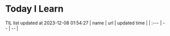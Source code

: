 # Today I Learn 
TIL list updated at 2023-12-08 01:54:27
| name | url | updated time |
| :--- | -- | -- |
